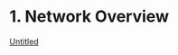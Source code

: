 # 1. Network Overview

[Untitled](1%20Network%20Overview%202690866d41c7475f99358e9fd3b1723c/Untitled%20Database%20af30ff142ba540ec908bcec3555e07e4.csv)
